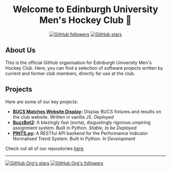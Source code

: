<div align="center">

# Welcome to Edinburgh University Men's Hockey Club 👋

[![GitHub followers](https://img.shields.io/github/followers/EUMHC?label=Follow&style=social)](https://github.com/EUMHC)
[![GitHub stars](https://img.shields.io/github/stars/EUMHC?label=Stars&style=social)](https://github.com/EUMHC)

</div>

## About Us

This is the official GitHub organisation for Edinburgh University Men's Hockey Club. Here, you can find a selection of software projects written by current and former club members, directly for use at the club.

## Projects

Here are some of our key projects:

- **[BUCS Matches Website Display](https://github.com/EUMHC/website-bucs-matches):** Display BUCS fixtures and results on the club website. Written in vanilla JS. *Deployed*
- **[BuzzBot2](https://github.com/EUMHC/bb2):** A blazingly fast (sorta), disgustingly rigorous umpiring assignment system. Built in Python. *Stable, to be Deployed*
- **[PINTS.py](https://github.com/EUMHC/pints.py):** A RESTful API backend for the Performance Indicator Normalised Trend System. Built in Python. *In Development*

Check out all of our repositories [here](https://github.com/EUMHC?tab=repositories).

---

[![GitHub Org's stars](https://img.shields.io/github/stars/EUMHC?style=social)](https://github.com/EUMHC)
[![GitHub Org's followers](https://img.shields.io/github/followers/EUMHC?style=social)](https://github.com/EUMHC)

